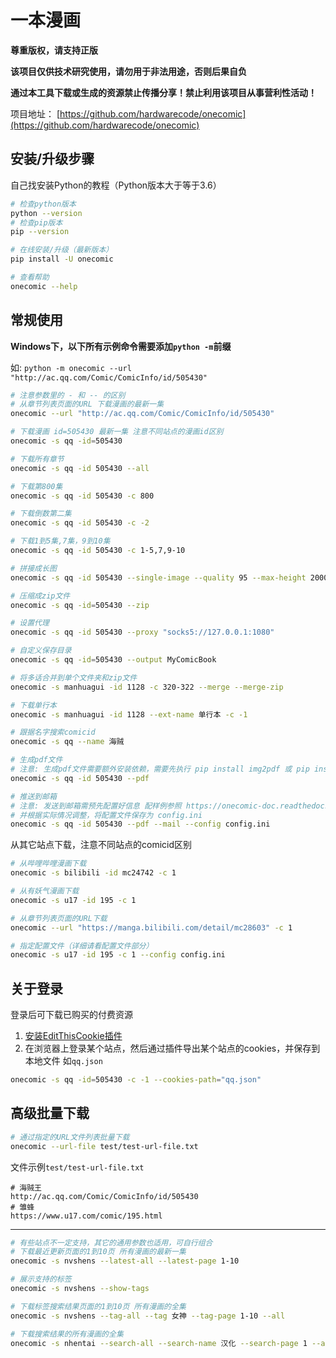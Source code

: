 # 一本漫画

**尊重版权，请支持正版**

**该项目仅供技术研究使用，请勿用于非法用途，否则后果自负**

**通过本工具下载或生成的资源禁止传播分享！禁止利用该项目从事营利性活动！**

项目地址： [https://github.com/hardwarecode/onecomic](https://github.com/hardwarecode/onecomic)

## 安装/升级步骤

自己找安装Python的教程（Python版本大于等于3.6）

```sh
# 检查python版本
python --version
# 检查pip版本
pip --version
```

```sh
# 在线安装/升级（最新版本）
pip install -U onecomic

# 查看帮助
onecomic --help
```

## 常规使用

**Windows下，以下所有示例命令需要添加`python -m`前缀**

如: `python -m onecomic --url "http://ac.qq.com/Comic/ComicInfo/id/505430"`

```sh
# 注意参数里的 - 和 -- 的区别
# 从章节列表页面的URL 下载漫画的最新一集
onecomic --url "http://ac.qq.com/Comic/ComicInfo/id/505430"

# 下载漫画 id=505430 最新一集 注意不同站点的漫画id区别
onecomic -s qq -id=505430

# 下载所有章节
onecomic -s qq -id 505430 --all

# 下载第800集
onecomic -s qq -id 505430 -c 800

# 下载倒数第二集
onecomic -s qq -id 505430 -c -2

# 下载1到5集,7集，9到10集
onecomic -s qq -id 505430 -c 1-5,7,9-10

# 拼接成长图
onecomic -s qq -id 505430 --single-image --quality 95 --max-height 20000

# 压缩成zip文件
onecomic -s qq -id=505430 --zip

# 设置代理
onecomic -s qq -id 505430 --proxy "socks5://127.0.0.1:1080"

# 自定义保存目录
onecomic -s qq -id=505430 --output MyComicBook

# 将多话合并到单个文件夹和zip文件
onecomic -s manhuagui -id 1128 -c 320-322 --merge --merge-zip

# 下载单行本
onecomic -s manhuagui -id 1128 --ext-name 单行本 -c -1

# 跟据名字搜索comicid
onecomic -s qq --name 海贼

# 生成pdf文件
# 注意: 生成pdf文件需要额外安装依赖，需要先执行 pip install img2pdf 或 pip install reportlab
onecomic -s qq -id 505430 --pdf

# 推送到邮箱
# 注意: 发送到邮箱需预先配置好信息 配样例参照 https://onecomic-doc.readthedocs.io/en/latest/onecomic-config.html
# 并根据实际情况调整，将配置文件保存为 config.ini
onecomic -s qq -id 505430 --pdf --mail --config config.ini
```

从其它站点下载，注意不同站点的comicid区别
```sh
# 从哔哩哔哩漫画下载
onecomic -s bilibili -id mc24742 -c 1

# 从有妖气漫画下载
onecomic -s u17 -id 195 -c 1

# 从章节列表页面的URL下载
onecomic --url "https://manga.bilibili.com/detail/mc28603" -c 1

# 指定配置文件（详细请看配置文件部分）
onecomic -s u17 -id 195 -c 1 --config config.ini
```

## 关于登录

登录后可下载已购买的付费资源

1. [安装EditThisCookie插件](https://chrome.google.com/webstore/detail/editthiscookie/fngmhnnpilhplaeedifhccceomclgfbg)
2. 在浏览器上登录某个站点，然后通过插件导出某个站点的cookies，并保存到本地文件 如`qq.json`
```sh
onecomic -s qq -id=505430 -c -1 --cookies-path="qq.json"
```


## 高级批量下载

```sh
# 通过指定的URL文件列表批量下载
onecomic --url-file test/test-url-file.txt
```

文件示例`test/test-url-file.txt`
```
# 海贼王
http://ac.qq.com/Comic/ComicInfo/id/505430
# 雏蜂
https://www.u17.com/comic/195.html
```
------

```sh
# 有些站点不一定支持，其它的通用参数也适用，可自行组合
# 下载最近更新页面的1到10页 所有漫画的最新一集
onecomic -s nvshens --latest-all --latest-page 1-10

# 展示支持的标签
onecomic -s nvshens --show-tags

# 下载标签搜索结果页面的1到10页 所有漫画的全集
onecomic -s nvshens --tag-all --tag 女神 --tag-page 1-10 --all

# 下载搜索结果的所有漫画的全集
onecomic -s nhentai --search-all --search-name 汉化 --search-page 1 --all
```
